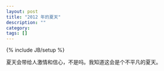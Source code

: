 ```yaml
---
layout: post
title: "2012 年的夏天"
description: ""
category: 
tags: []
---
```

{% include JB/setup %}

夏天会带给人激情和信心，不是吗。我知道这会是个不平凡的夏天。
